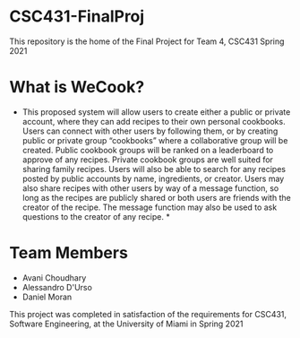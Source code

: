 # CSC431-FinalProj

This repository is the home of the Final Project for Team 4, CSC431 Spring 2021

# What is WeCook?

* This proposed system will allow users to create either a public or private account, where they can add recipes to their own personal cookbooks. Users can connect with other users by following them, or by creating public or private group “cookbooks” where a collaborative group will be created. Public cookbook groups will be ranked on a leaderboard to approve of any recipes. Private cookbook groups are well suited for sharing family recipes. Users will also be able to search for any recipes posted by public accounts by name, ingredients, or creator. Users may also share recipes with other users by way of a message function, so long as the recipes are publicly shared or both users are friends with the creator of the recipe. The message function may also be used to ask questions to the creator of any recipe. *

# Team Members
- Avani Choudhary
- Alessandro D'Urso
- Daniel Moran

This project was completed in satisfaction of the requirements for CSC431, Software Engineering, at the University of Miami in Spring 2021
